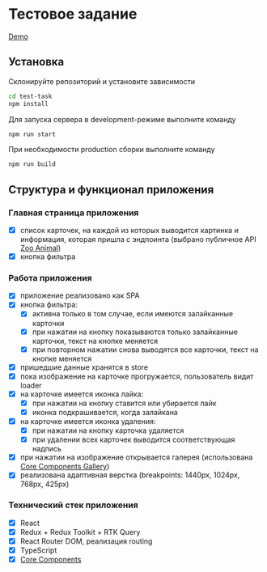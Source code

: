 # Тестовое задание

[Demo](https://evgenialeleo.github.io/test-task/)

## Установка

Склонируйте репозиторий и установите зависимости

```sh
cd test-task
npm install
```

Для запуска сервера в development-режиме выполните команду

```sh
npm run start
```

При необходимости production сборки выполните команду

```sh
npm run build
```

## Структура и функционал приложения

### Главная страница приложения

- [x] список карточек, на каждой из которых выводится картинка и информация, которая пришла с эндпоинта (выбрано публичное API [Zoo Animal](https://zoo-animal-api.herokuapp.com/))
- [x] кнопка фильтра

### Работа приложения

- [x] приложение реализовано как SPA
- [x] кнопка фильтра:
  - [x] активна только в том случае, если имеются залайканные карточки
  - [x] при нажатии на кнопку показываются только залайканные карточки, текст на кнопке меняется
  - [x] при повторном нажатии снова выводятся все карточки, текст на кнопке меняется
- [x] пришедшие данные хранятся в store
- [x] пока изображение на карточке прогружается, пользователь видит loader
- [x] на карточке имеется иконка лайка:
  - [x] при нажатии на кнопку ставится или убирается лайк
  - [x] иконка подкрашивается, когда залайкана
- [x] на карточке имеется иконка удаления:
  - [x] при нажатии на кнопку карточка удаляется
  - [x] при удалении всех карточек выводится соответствующая надпись
- [x] при нажатии на изображение открывается галерея (использована [Core Components Gallery](https://core-ds.github.io/core-components/master))
- [x] реализована адаптивная верстка (breakpoints: 1440px, 1024px, 768px, 425px)

### Технический стек приложения

- [x] React
- [x] Redux + Redux Toolkit + RTK Query
- [x] React Router DOM, реализация routing
- [x] TypeScript
- [x] [Core Components](https://core-ds.github.io/core-components/master)
